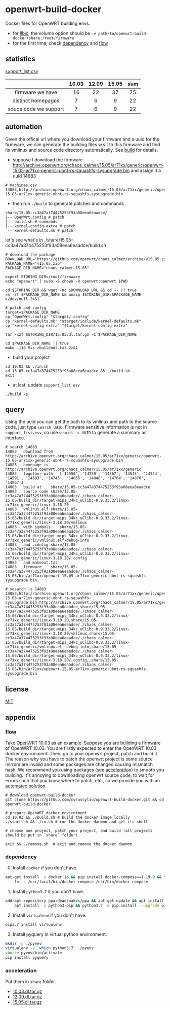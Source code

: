 # openwrt-build-docker

Docker files for OpenWRT building envs.

+ for [llbic](https://github.com/cyruscyliu/llbic), the volume option should be 
`-v path/to/openwrt-build-docker/share:/root/firmware`
+ for the first time, check [dependency](#dependency) and [flow](#flow)

## statistics

[support_list.csv](./support_list.csv)

||10.03|12.09|15.05|sum|
|:---:|:---:|:---:|:---:|:---:|
|firmware we have|16|22|37|75|
|distinct homepages|7|6|9|22|
|souce code we support|7|6|9|22|

## automation

Given the offical url where you download your firmware and a uuid for the firmware, we can generate the building files
w.s.t to this firmware and find its vmlinux and source code directory automatically. See [build](./build.py) for details.

+ suppose I download the firmware http://archive.openwrt.org/chaos_calmer/15.05/ar71xx/generic/openwrt-15.05-ar71xx-generic-ubnt-rs-squashfs-sysupgrade.bin and assign it a uuid 14883
```
# machines.csv
14883,http://archive.openwrt.org/chaos_calmer/15.05/ar71xx/generic/openwrt-15.05-ar71xx-generic-ubnt-rs-squashfs-sysupgrade.bin
```

+ then run `./build` to generate patches and commands
```
share/15.05-cc3a47a374475253f93a08eea6eaadce/
|-- OpenWrt.config # patch
|-- build.sh # commands
|-- kernel-config-extra # patch
`-- kernel-defaults.mk # patch
```

let's see what's in ./share/15.05-cc3a47a374475253f93a08eea6eaadce/build.sh
```
# download the package
DOWNLOAD_URL="https://github.com/openwrt/chaos_calmer/archive/v15.05.zip"
PACKAGE_NAME="v15.05.zip"
PACKAGE_DIR_NAME="chaos_calmer-15.05"

export STORING_DIR=/root/firmware
echo "openwrt" | sudo -S chown -R openwrt:openwrt $PWD

cd $STORING_DIR && wget -nc $DOWNLOAD_URL && cd ~- || true
rm -rf $PACKAGE_DIR_NAME && unzip $STORING_DIR/$PACKAGE_NAME >/dev/null 2>&1

# patch and config
target=$PACKAGE_DIR_NAME
cp "OpenWrt.config" "$target/.config"
cp "kernel-defaults.mk" "$target/include/kernel-defaults.mk"
cp "kernel-config-extra" "$target/kernel-config-extra"

tar -xzf $STORING_DIR/15.05.dl.tar.gz -C $PACKAGE_DIR_NAME

cd $PACKAGE_DIR_NAME || true
make -j16 V=s >buildout.txt 2>&1
```

+ build your project
```
cd 10.03 && ./in.sh
cd 15.05-cc3a47a374475253f93a08eea6eaadce && ./build.sh
exit
```

+ at last, update `support_list.esv`
```
./build -s
```

## query

Using the uuid you can get the path to its vmlinux and path to the source code, just type `search UUID`.
Firmware sensitive information is not in `support_list.esv`, so use `search -s UUID` to generate a summary as interface.

```shell script
# search 14883
14883	download from	http://archive.openwrt.org/chaos_calmer/15.05/ar71xx/generic/openwrt-15.05-ar71xx-generic-ubnt-rs-squashfs-sysupgrade.bin
14883	homepage is	http://archive.openwrt.org/chaos_calmer/15.05/ar71xx/generic
14883	together with	['14550', '14759', '14567', '14545', '14744', '14591', '14693', '14745', '14855', '14848', '14764', '14876', '14867']
14883	build at	share/15.05-cc3a47a374475253f93a08eea6eaadce
14883	source code	share/15.05-cc3a47a374475253f93a08eea6eaadce/./chaos_calmer-15.05/build_dir/target-mips_34kc_uClibc-0.9.33.2/linux-ar71xx_generic/linux-3.18.20
14883	vmlinux.elf	share/15.05-cc3a47a374475253f93a08eea6eaadce/./chaos_calmer-15.05/build_dir/target-mips_34kc_uClibc-0.9.33.2/linux-ar71xx_generic/linux-3.18.20/vmlinux
14883	with symbols	share/15.05-cc3a47a374475253f93a08eea6eaadce/./chaos_calmer-15.05/build_dir/target-mips_34kc_uClibc-0.9.33.2/linux-ar71xx_generic/vmlinux.elf-debug-info
14883	and .config	share/15.05-cc3a47a374475253f93a08eea6eaadce/./chaos_calmer-15.05/build_dir/target-mips_34kc_uClibc-0.9.33.2/linux-ar71xx_generic/linux-3.18.20/.config
14883	and makeout.txt	
14883	firmware	share/15.05-cc3a47a374475253f93a08eea6eaadce/./chaos_calmer-15.05/bin/ar71xx/openwrt-15.05-ar71xx-generic-ubnt-rs-squashfs-sysupgrade.bin

# sesarch -s 14883
14883,http://archive.openwrt.org/chaos_calmer/15.05/ar71xx/generic/openwrt-15.05-ar71xx-generic-ubnt-rs-squashfs-sysupgrade.bin,http://archive.openwrt.org/chaos_calmer/15.05/ar71xx/generic,14550@14759@14567@14545@14744@14591@14693@14745@14855@14848@14764@14876@14867,share/15.05-cc3a47a374475253f93a08eea6eaadce,share/15.05-cc3a47a374475253f93a08eea6eaadce/./chaos_calmer-15.05/build_dir/target-mips_34kc_uClibc-0.9.33.2/linux-ar71xx_generic/linux-3.18.20,share/15.05-cc3a47a374475253f93a08eea6eaadce/./chaos_calmer-15.05/build_dir/target-mips_34kc_uClibc-0.9.33.2/linux-ar71xx_generic/linux-3.18.20/vmlinux,share/15.05-cc3a47a374475253f93a08eea6eaadce/./chaos_calmer-15.05/build_dir/target-mips_34kc_uClibc-0.9.33.2/linux-ar71xx_generic/vmlinux.elf-debug-info,share/15.05-cc3a47a374475253f93a08eea6eaadce/./chaos_calmer-15.05/build_dir/target-mips_34kc_uClibc-0.9.33.2/linux-ar71xx_generic/linux-3.18.20/.config,,share/15.05-cc3a47a374475253f93a08eea6eaadce/./chaos_calmer-15.05/bin/ar71xx/openwrt-15.05-ar71xx-generic-ubnt-rs-squashfs-sysupgrade.bin
```

## license
[MIT](./LICENSE)

## appendix

### flow

Take OpenWRT 10.03 as an example. Suppose you are building a firmware of OpenWRT 10.03.
You are firstly expected to enter the OpenWRT 10.03 docker environment. 
Then, go to your openwrt project, patch and build it. The reason why you have to patch
the openwrt project is some source mirrors are invalid and some packages are changed causing mismatch hash.
We recommend you using packages (see [acceleration](#acceleration)) to smooth you building. It's annoying
to downloading openwrt source code, to wait for errors such that you know where to patch, etc., 
so we provide you with an [automated solution](#automation).

```shell script
# download openwrt-build-docker
git clone https://github.com/cyruscyliu/openwrt-build-docker.git && cd openwrt-build-docker

# prepare OpenWRT docker envirotment
cd 10.03 && ./build.sh # build the docker image locally
./start.sh && ./in.sh # run the docker daemon and get its shell

# choose one project, patch your project, and build (all projects should be put in `share` folder)

exit && ./remove.sh  # exit and remove the docker daemon
```

### dependency

0. Install `docker` if you don't have.
```bash
apt-get install -y docker.io && pip install docker-compose==1.19.0 && \
    ln -s /usr/local/bin/docker-compose /usr/bin/docker-compose
```

1. Install `python3.7` if you don't have.
```bash
add-apt-repository ppa:deadsnakes/ppa && apt-get update && apt install -y python3.7 && \
    apt install -y python3-pip && python3.7 -m pip install --upgrade pip
```

2. Install `virtualenv` if you don't have.
```bash
pip3.7 install virtualenv
```

3. Install pyquery in virtual python environment.
```bash
mkdir -p ./pyenv
virtualenv -p `which python3.7` ./pyenv
source pyenv/bin/activate
pip install pyquery
```

### acceleration

Put them in `share` folder.

+ [10.03.dl.tar.gz](https://drive.google.com/file/d/1S4TdLBQDgnVv2cifXMhSR1umo5_Bo2tu/view?usp=sharing)
+ [12.09.dl.tar.gz](https://drive.google.com/open?id=1hc0PujRBhNEn_2zC8_etlGmVJAYHEq6Q)
+ [15.05.dl.tar.gz](https://drive.google.com/file/d/1R86VpMVnaCLeb_iHCRAqkV_sSTc40-i-/view?usp=sharing)
